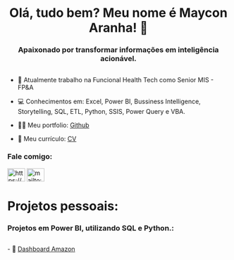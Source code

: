 <h1 align="center">Olá, tudo bem? Meu nome é Maycon Aranha! 👋</h1>
<h3 align="center">Apaixonado por transformar informações em inteligência acionável.</h3>

<h2 align="center"></h2>

- 🔭 Atualmente trabalho na Funcional Health Tech como Senior MIS - FP&A   

- 💻 Conhecimentos em: Excel, Power BI, Bussiness Intelligence, Storytelling, SQL, ETL, Python, SSIS, Power Query e VBA.

- 👨‍💻 Meu portfolio: <a href="https://github.com/mayconaranha">Github</a>

- 📄 Meu currículo: <a href="https://drive.google.com/file/d/174TPRcjkheElLLRP20tpNr5nfRWG_a0T/view?usp=drive_link">CV</a>


<h3 align="left">Fale comigo:</h3>
<p align="left">
<a href="https://www.linkedin.com/in/maycon-aranha/" target="blank"><img align="center" src="https://upload.wikimedia.org/wikipedia/commons/8/81/LinkedIn_icon.svg" alt="https://www.linkedin.com/in/maycon-henrique-aranha-da-silva-319b87193/" height="30" width="40" /></a>
<a href="mailto:maycon.aranha@outlook.com?" target="blank"><img align="center" src="https://www.svgrepo.com/show/303161/gmail-icon-logo.svg" alt="mailto:maicodob@gmail.com?" height="30" width="40" /></a>
</p>

<h1 align="left">Projetos pessoais:</h1>
<h3 align="left">Projetos em Power BI, utilizando SQL e Python.:</h3>
<h2 align="center"></h2>
- 🎯 <a href="https://github.com/mayconaranha/Dashboard-Amazon">Dashboard Amazon</a>
